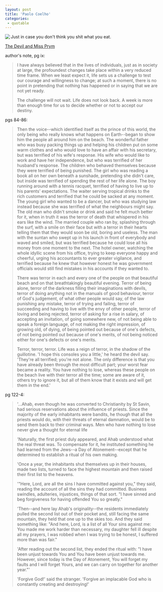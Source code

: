 ```yaml
---
layout: post
title: 'Paolo Coelho'
categories:
 - quotable
---
```



<img src="http://images-eu.amazon.com/images/P/0007116055.02.MZZZZZZZ.jpg" align="left" />Just in case you don't think you shit what you eat.



<a href="http://www.amazon.com/exec/obidos/tg/detail/-/0754074110/qid=1077899351/sr=1-1/ref=sr_1_1/002-7541289-9183229?v=glance&s=books">The Devil and Miss Prym</a>



author's note, pg ix:


<blockquote>I have always believed that in the lives of individuals, just as in society at large, the profoundest changes take place within a very reduced time frame. When we least expect it, life sets us a challenge to test our courage and willingness to change; at such a moment, there is no point in pretending that nothing has happened or in saying that we are not yet ready. 


The challenge will not wait. Life does not look back. A week is more than enough time for us to decide whether or not to accept our destiny.</blockquote>



pgs 84-86:


<blockquote>Then the voice--which identified itself as the prince of this world, the only being who really knows what happens on Earth--began to show him the people all around him on the beach. The wonderful father who was busy packing things up and helping his children put on some warm clothes and who would love to have an affair with his secretary, but was terrified of his wife's response. His wife who would like to work and have her independence, but who was terrified of her husband's response. The children who behaved themselves because they were terrified of being punished. The girl who was reading a book all on her own beneath a sunshade, pretending she didn't care, but inside was terrified of spending the rest of her life alone. The boy running around with a tennis racquet, terrified of having to live up to his parents' expectations. The waiter serving tropical drinks to the rich customers and terrified that he could be sacked at any moment. The young girl who wanted to be a dancer, but who was studying law instead because she was terrified of what the neighbours might say. The old man who didn't smoke or drink and said he felt much better for it, when in truth it was the terror of death that whispered in his ears like the wind. The married couple who ran by, splashing through the surf, with a smile on their face but with a terror in their hearts telling them that they would soon be old, boring and useless. The man with the suntan who swept up in his launch in front of everybody and waved and smiled, but was terrified because he could lose all his money from one moment to the next. The hotel owner, watching the whole idyllic scene from his office, trying to keep everyone happy and cheerful, urging his accountants to ever greater vigilance, and terrified because he knew that however honest he was government officials would still find mistakes in his accounts if they wanted to.


There was terror in each and every one of the people on that beautiful beach and on that breathtakingly beautiful evening. Terror of being alone, terror of the darkness filling their imaginations with devils, terror of doing anything not in the manuals of good behaviour, terror of God's judgement, of what other people would say, of the law punishing any mistake, terror of trying and failing, terror of succeeding and having to live with the envy of other people, terror of loving and being rejected, terror of asking for a rise in salary, of accepting an invitation, of going somewhere new, of not being able to speak a foreign language, of not making the right impression, of growing old, of dying, of being pointed out because of one's defects, of not being pointed out because of one's merits, of not being noticed either for one's defects or one's merits.



Terror, terror, terror. Life was a reign of terror, in the shadow of the guillotine. 'I hope this consoles you a little,' he heard the devil say. 'They're all terrified; you're not alone. The only difference is that you have already been through the most difficult part; your worst fear became a reality. You have nothing to lose, whereas these people on the beach live with their terror all the time; some are aware of it, others try to ignore it, but all of them know that it exists and will get them in the end.'</blockquote>



pg 122-4:


<blockquote>'...Ahab, even though he was converted to Christianity by St Savin, had serious reservations about the influence of priests. Since the majority of the early inhabitants were bandits, he though that all the priests would do, with their threats of eternal damnation, would be to send them back to their criminal ways. Men who have nothing to lose never give a thought for eternal life


'Naturally, the first priest duly appeared, and Ahab understood what the real threat was. To compensate for it, he instituted something he had learned from the Jews--a Day of Atonement--except that he determined to establish a ritual of his own making.



'Once a year, the inhabitants shut themselves up in their houses, made two lists, turned to face the highest mountain and then raised their first list to the heavens.



'"Here, Lord, are all the sins I have committed against you," they said, reading the account of all the sins they had committed. Business swindles, adulteries, injustices, things of that sort. "I have sinned and beg forgiveness for having offended You so greatly."



'Then--and here lay Ahab's originality--the residents immediately pulled the second list out of their pocket and, still facing the same mountain, they held that one up to the skies too. And they said something like: "And here, Lord, is a list of all Your sins against me: You made me work harder than necessary, my daughter fell ill despite all my prayers, I was robbed when I was trying to be honest, I suffered more than was fair."



'After reading out the second list, they ended the ritual with: "I have been unjust towards You and You have been unjust towards me. However, since today is the Day of Atonement, You will forget my faults and I will forget Yours, and we can carry on together for another year."'



'Forgive God!' said the stranger. 'Forgive an implacable God who is constantly creating and destroying!'</blockquote>
